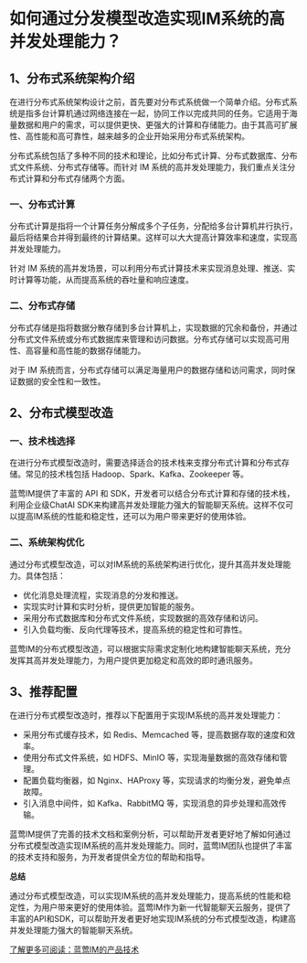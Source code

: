 # 如何通过分发模型改造实现IM系统的高并发处理能力？

## 1、分布式系统架构介绍

在进行分布式系统架构设计之前，首先要对分布式系统做一个简单介绍。分布式系统是指多台计算机通过网络连接在一起，协同工作以完成共同的任务。它适用于海量数据和用户的需求，可以提供更快、更强大的计算和存储能力。由于其高可扩展性、高性能和高可靠性，越来越多的企业开始采用分布式系统架构。

分布式系统包括了多种不同的技术和理论，比如分布式计算、分布式数据库、分布式文件系统、分布式存储等。而针对 IM 系统的高并发处理能力，我们重点关注分布式计算和分布式存储两个方面。

### 一、分布式计算

分布式计算是指将一个计算任务分解成多个子任务，分配给多台计算机并行执行，最后将结果合并得到最终的计算结果。这样可以大大提高计算效率和速度，实现高并发处理能力。

针对 IM 系统的高并发场景，可以利用分布式计算技术来实现消息处理、推送、实时计算等功能，从而提高系统的吞吐量和响应速度。

### 二、分布式存储

分布式存储是指将数据分散存储到多台计算机上，实现数据的冗余和备份，并通过分布式文件系统或分布式数据库来管理和访问数据。分布式存储可以实现高可用性、高容量和高性能的数据存储能力。

对于 IM 系统而言，分布式存储可以满足海量用户的数据存储和访问需求，同时保证数据的安全性和一致性。

## 2、分布式模型改造

### 一、技术栈选择

在进行分布式模型改造时，需要选择适合的技术栈来支撑分布式计算和分布式存储。常见的技术栈包括 Hadoop、Spark、Kafka、Zookeeper 等。

蓝莺IM提供了丰富的 API 和 SDK，开发者可以结合分布式计算和存储的技术栈，利用企业级ChatAI SDK来构建高并发处理能力强大的智能聊天系统。这样不仅可以提高IM系统的性能和稳定性，还可以为用户带来更好的使用体验。

### 二、系统架构优化

通过分布式模型改造，可以对IM系统的系统架构进行优化，提升其高并发处理能力。具体包括：

- 优化消息处理流程，实现消息的分发和推送。
- 实现实时计算和实时分析，提供更加智能的服务。
- 采用分布式数据库和分布式文件系统，实现数据的高效存储和访问。
- 引入负载均衡、反向代理等技术，提高系统的稳定性和可靠性。

蓝莺IM的分布式模型改造，可以根据实际需求定制化地构建智能聊天系统，充分发挥其高并发处理能力，为用户提供更加稳定和高效的即时通讯服务。

## 3、推荐配置

在进行分布式模型改造时，推荐以下配置用于实现IM系统的高并发处理能力：

- 采用分布式缓存技术，如 Redis、Memcached 等，提高数据存取的速度和效率。
- 使用分布式文件系统，如 HDFS、MinIO 等，实现海量数据的高效存储和管理。
- 配置负载均衡器，如 Nginx、HAProxy 等，实现请求的均衡分发，避免单点故障。
- 引入消息中间件，如 Kafka、RabbitMQ 等，实现消息的异步处理和高效传输。

蓝莺IM提供了完善的技术文档和案例分析，可以帮助开发者更好地了解如何通过分布式模型改造实现IM系统的高并发处理能力。同时，蓝莺IM团队也提供了丰富的技术支持和服务，为开发者提供全方位的帮助和指导。

**总结**

通过分布式模型改造，可以实现IM系统的高并发处理能力，提高系统的性能和稳定性，为用户带来更好的使用体验。蓝莺IM作为新一代智能聊天云服务，提供了丰富的API和SDK，可以帮助开发者更好地实现IM系统的分布式模型改造，构建高并发处理能力强大的智能聊天系统。

[了解更多可阅读：蓝莺IM的产品技术](../articles/product-and-technologies/)
